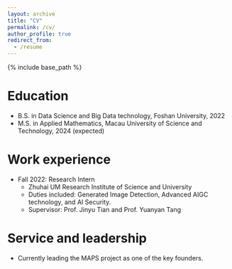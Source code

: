 ```yaml
---
layout: archive
title: "CV"
permalink: /cv/
author_profile: true
redirect_from:
  - /resume
---
```


{% include base_path %}

Education
======
* B.S. in Data Science and Big Data technology, Foshan University, 2022
* M.S. in Applied Mathematics, Macau University of Science and Technology, 2024 (expected)

Work experience
======
* Fall 2022: Research Intern
  * Zhuhai UM Research Institute of Science and  University
  * Duties included: Generated Image Detection, Advanced AIGC technology, and AI Security.
  * Supervisor: Prof. Jinyu Tian and Prof. Yuanyan Tang

Service and leadership
======
* Currently leading the MAPS project as one of the key founders.
